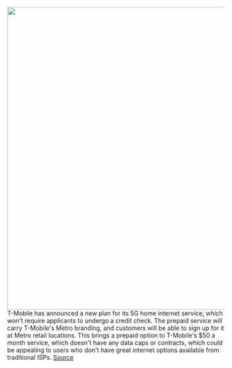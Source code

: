<img src='https://cdn.vox-cdn.com/thumbor/kEbdlV34jiAs3NBdhwlR4tiJwMg=/0x0:2040x1360/1200x800/filters:focal(1006x672:1332x998)/cdn.vox-cdn.com/uploads/chorus_image/image/70606406/mclark_211109_4928_0002.0.jpg' width='700px' /><br/>
T-Mobile has announced a new plan for its 5G home internet service, which won't require applicants to undergo a credit check. The prepaid service will carry T-Mobile's Metro branding, and customers will be able to sign up for it at Metro retail locations. This brings a prepaid option to T-Mobile's $50 a month service, which doesn't have any data caps or contracts, which could be appealing to users who don't have great internet options available from traditional ISPs.
<a href='https://www.theverge.com/2022/3/10/22971544/t-mobile-5g-home-internet-metro-service-prepaid-isp-credit-check'> Source <a/>